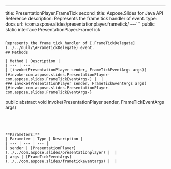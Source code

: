 ---
title: PresentationPlayer.FrameTick
second_title: Aspose.Slides for Java API Reference
description: Represents the frame tick handler of  event.
type: docs
url: /com.aspose.slides/presentationplayer.frametick/
---```
public static interface PresentationPlayer.FrameTick
```

Represents the frame tick handler of [.FrameTickDelegate](../../null/\#FrameTickDelegate) event.
## Methods

| Method | Description |
| --- | --- |
| [invoke(PresentationPlayer sender, FrameTickEventArgs args)](#invoke-com.aspose.slides.PresentationPlayer-com.aspose.slides.FrameTickEventArgs-) |  |
### invoke(PresentationPlayer sender, FrameTickEventArgs args) {#invoke-com.aspose.slides.PresentationPlayer-com.aspose.slides.FrameTickEventArgs-}
```
public abstract void invoke(PresentationPlayer sender, FrameTickEventArgs args)
```




**Parameters:**
| Parameter | Type | Description |
| --- | --- | --- |
| sender | [PresentationPlayer](../../com.aspose.slides/presentationplayer) |  |
| args | [FrameTickEventArgs](../../com.aspose.slides/frametickeventargs) |  |

